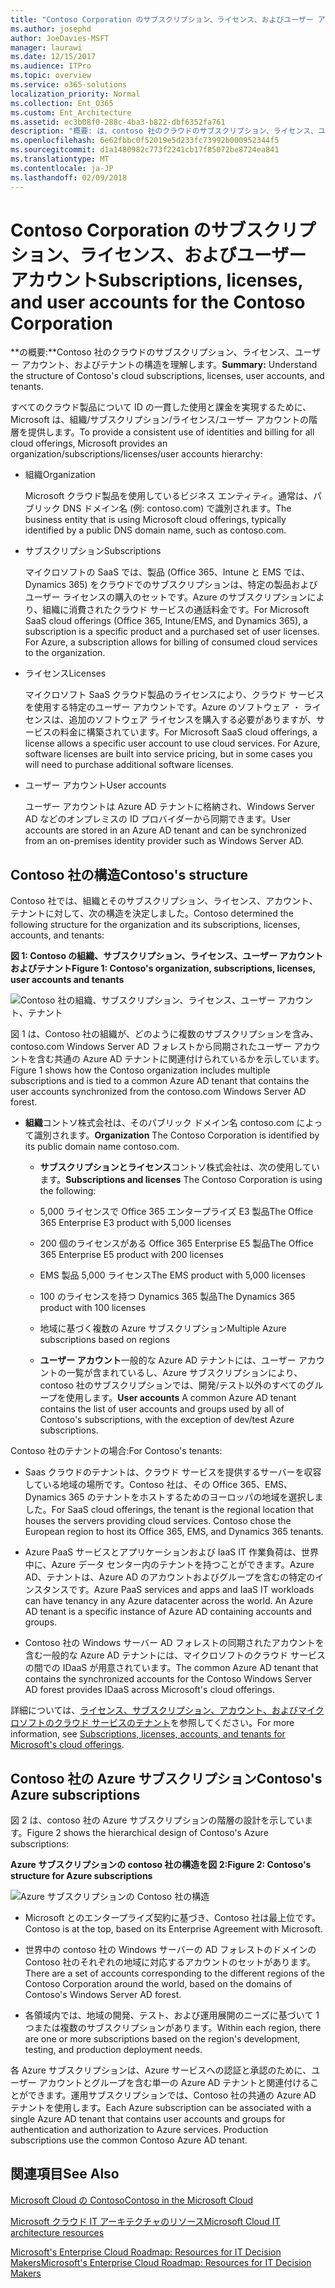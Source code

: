 ```yaml
---
title: "Contoso Corporation のサブスクリプション、ライセンス、およびユーザー アカウント"
ms.author: josephd
author: JoeDavies-MSFT
manager: laurawi
ms.date: 12/15/2017
ms.audience: ITPro
ms.topic: overview
ms.service: o365-solutions
localization_priority: Normal
ms.collection: Ent_O365
ms.custom: Ent_Architecture
ms.assetid: ec3b08f0-288c-4ba3-b822-dbf6352fa761
description: "概要: は、contoso 社のクラウドのサブスクリプション、ライセンス、ユーザー アカウント、およびテナントの構造を理解します。"
ms.openlocfilehash: 6e62fbbc0f52019e5d233fc73992b000952344f5
ms.sourcegitcommit: d1a1480982c773f2241cb17f85072be8724ea841
ms.translationtype: MT
ms.contentlocale: ja-JP
ms.lasthandoff: 02/09/2018
---
```

# <a name="subscriptions-licenses-and-user-accounts-for-the-contoso-corporation"></a><span data-ttu-id="bf9ed-103">Contoso Corporation のサブスクリプション、ライセンス、およびユーザー アカウント</span><span class="sxs-lookup"><span data-stu-id="bf9ed-103">Subscriptions, licenses, and user accounts for the Contoso Corporation</span></span>

 <span data-ttu-id="bf9ed-104">**の概要:**Contoso 社のクラウドのサブスクリプション、ライセンス、ユーザー アカウント、およびテナントの構造を理解します。</span><span class="sxs-lookup"><span data-stu-id="bf9ed-104">**Summary:** Understand the structure of Contoso's cloud subscriptions, licenses, user accounts, and tenants.</span></span>
  
<span data-ttu-id="bf9ed-105">すべてのクラウド製品について ID の一貫した使用と課金を実現するために、Microsoft は、組織/サブスクリプション/ライセンス/ユーザー アカウントの階層を提供します。</span><span class="sxs-lookup"><span data-stu-id="bf9ed-105">To provide a consistent use of identities and billing for all cloud offerings, Microsoft provides an organization/subscriptions/licenses/user accounts hierarchy:</span></span>
  
- <span data-ttu-id="bf9ed-106">組織</span><span class="sxs-lookup"><span data-stu-id="bf9ed-106">Organization</span></span>
    
    <span data-ttu-id="bf9ed-107">Microsoft クラウド製品を使用しているビジネス エンティティ。通常は、パブリック DNS ドメイン名 (例: contoso.com) で識別されます。</span><span class="sxs-lookup"><span data-stu-id="bf9ed-107">The business entity that is using Microsoft cloud offerings, typically identified by a public DNS domain name, such as contoso.com.</span></span>
    
- <span data-ttu-id="bf9ed-108">サブスクリプション</span><span class="sxs-lookup"><span data-stu-id="bf9ed-108">Subscriptions</span></span>
    
    <span data-ttu-id="bf9ed-p101">マイクロソフトの SaaS では、製品 (Office 365、Intune と EMS では、Dynamics 365) をクラウドでのサブスクリプションは、特定の製品およびユーザー ライセンスの購入のセットです。Azure のサブスクリプションにより、組織に消費されたクラウド サービスの通話料金です。</span><span class="sxs-lookup"><span data-stu-id="bf9ed-p101">For Microsoft SaaS cloud offerings (Office 365, Intune/EMS, and Dynamics 365), a subscription is a specific product and a purchased set of user licenses. For Azure, a subscription allows for billing of consumed cloud services to the organization.</span></span>
    
- <span data-ttu-id="bf9ed-111">ライセンス</span><span class="sxs-lookup"><span data-stu-id="bf9ed-111">Licenses</span></span>
    
    <span data-ttu-id="bf9ed-p102">マイクロソフト SaaS クラウド製品のライセンスにより、クラウド サービスを使用する特定のユーザー アカウントです。Azure のソフトウェア ・ ライセンスは、追加のソフトウェア ライセンスを購入する必要がありますが、サービスの料金に構築されています。</span><span class="sxs-lookup"><span data-stu-id="bf9ed-p102">For Microsoft SaaS cloud offerings, a license allows a specific user account to use cloud services. For Azure, software licenses are built into service pricing, but in some cases you will need to purchase additional software licenses.</span></span>
    
- <span data-ttu-id="bf9ed-114">ユーザー アカウント</span><span class="sxs-lookup"><span data-stu-id="bf9ed-114">User accounts</span></span>
    
    <span data-ttu-id="bf9ed-115">ユーザー アカウントは Azure AD テナントに格納され、Windows Server AD などのオンプレミスの ID プロバイダーから同期できます。</span><span class="sxs-lookup"><span data-stu-id="bf9ed-115">User accounts are stored in an Azure AD tenant and can be synchronized from an on-premises identity provider such as Windows Server AD.</span></span>
    
## <a name="contosos-structure"></a><span data-ttu-id="bf9ed-116">Contoso 社の構造</span><span class="sxs-lookup"><span data-stu-id="bf9ed-116">Contoso's structure</span></span>

<span data-ttu-id="bf9ed-117">Contoso 社では、組織とそのサブスクリプション、ライセンス、アカウント、テナントに対して、次の構造を決定しました。</span><span class="sxs-lookup"><span data-stu-id="bf9ed-117">Contoso determined the following structure for the organization and its subscriptions, licenses, accounts, and tenants:</span></span>
  
<span data-ttu-id="bf9ed-118">**図 1: Contoso の組織、サブスクリプション、ライセンス、ユーザー アカウントおよびテナント**</span><span class="sxs-lookup"><span data-stu-id="bf9ed-118">**Figure 1: Contoso's organization, subscriptions, licenses, user accounts and tenants**</span></span>

![Contoso 社の組織、サブスクリプション、ライセンス、ユーザー アカウント、テナント](images/Contoso_Poster/Subscriptions.png)
  
<span data-ttu-id="bf9ed-120">図 1 は、Contoso 社の組織が、どのように複数のサブスクリプションを含み、contoso.com Windows Server AD フォレストから同期されたユーザー アカウントを含む共通の Azure AD テナントに関連付けられているかを示しています。</span><span class="sxs-lookup"><span data-stu-id="bf9ed-120">Figure 1 shows how the Contoso organization includes multiple subscriptions and is tied to a common Azure AD tenant that contains the user accounts synchronized from the contoso.com Windows Server AD forest.</span></span>
  
- <span data-ttu-id="bf9ed-121">**組織**コントソ株式会社は、そのパブリック ドメイン名 contoso.com によって識別されます。</span><span class="sxs-lookup"><span data-stu-id="bf9ed-121">**Organization** The Contoso Corporation is identified by its public domain name contoso.com.</span></span>
    
  - <span data-ttu-id="bf9ed-122">**サブスクリプションとライセンス**コントソ株式会社は、次の使用しています。</span><span class="sxs-lookup"><span data-stu-id="bf9ed-122">**Subscriptions and licenses** The Contoso Corporation is using the following:</span></span>
    
  - <span data-ttu-id="bf9ed-123">5,000 ライセンスで Office 365 エンタープライズ E3 製品</span><span class="sxs-lookup"><span data-stu-id="bf9ed-123">The Office 365 Enterprise E3 product with 5,000 licenses</span></span>
    
  - <span data-ttu-id="bf9ed-124">200 個のライセンスがある Office 365 Enterprise E5 製品</span><span class="sxs-lookup"><span data-stu-id="bf9ed-124">The Office 365 Enterprise E5 product with 200 licenses</span></span>
    
  - <span data-ttu-id="bf9ed-125">EMS 製品 5,000 ライセンス</span><span class="sxs-lookup"><span data-stu-id="bf9ed-125">The EMS product with 5,000 licenses</span></span>
    
  - <span data-ttu-id="bf9ed-126">100 のライセンスを持つ Dynamics 365 製品</span><span class="sxs-lookup"><span data-stu-id="bf9ed-126">The Dynamics 365 product with 100 licenses</span></span>
    
  - <span data-ttu-id="bf9ed-127">地域に基づく複数の Azure サブスクリプション</span><span class="sxs-lookup"><span data-stu-id="bf9ed-127">Multiple Azure subscriptions based on regions</span></span>
    
  - <span data-ttu-id="bf9ed-128">**ユーザー アカウント**一般的な Azure AD テナントには、ユーザー アカウントの一覧が含まれているし、Azure サブスクリプションにより、contoso 社のサブスクリプションでは、開発/テスト以外のすべてのグループを使用します。</span><span class="sxs-lookup"><span data-stu-id="bf9ed-128">**User accounts** A common Azure AD tenant contains the list of user accounts and groups used by all of Contoso's subscriptions, with the exception of dev/test Azure subscriptions.</span></span>
    
<span data-ttu-id="bf9ed-129">Contoso 社のテナントの場合:</span><span class="sxs-lookup"><span data-stu-id="bf9ed-129">For Contoso's tenants:</span></span>
  
- <span data-ttu-id="bf9ed-p103">Saas クラウドのテナントは、クラウド サービスを提供するサーバーを収容している地域の場所です。Contoso 社は、その Office 365、EMS、Dynamics 365 のテナントをホストするためのヨーロッパの地域を選択しました。</span><span class="sxs-lookup"><span data-stu-id="bf9ed-p103">For SaaS cloud offerings, the tenant is the regional location that houses the servers providing cloud services. Contoso chose the European region to host its Office 365, EMS, and Dynamics 365 tenants.</span></span> 
    
- <span data-ttu-id="bf9ed-p104">Azure PaaS サービスとアプリケーションおよび IaaS IT 作業負荷は、世界中に、Azure データ センター内のテナントを持つことができます。Azure AD、テナントは、Azure AD のアカウントおよびグループを含むの特定のインスタンスです。</span><span class="sxs-lookup"><span data-stu-id="bf9ed-p104">Azure PaaS services and apps and IaaS IT workloads can have tenancy in any Azure datacenter across the world. An Azure AD tenant is a specific instance of Azure AD containing accounts and groups.</span></span>
    
- <span data-ttu-id="bf9ed-134">Contoso 社の Windows サーバー AD フォレストの同期されたアカウントを含む一般的な Azure AD テナントには、マイクロソフトのクラウド サービスの間での IDaaS が用意されています。</span><span class="sxs-lookup"><span data-stu-id="bf9ed-134">The common Azure AD tenant that contains the synchronized accounts for the Contoso Windows Server AD forest provides IDaaS across Microsoft's cloud offerings.</span></span>
    
<span data-ttu-id="bf9ed-135">詳細については、[ライセンス、サブスクリプション、アカウント、およびマイクロソフトのクラウド サービスのテナント](subscriptions-licenses-accounts-and-tenants-for-microsoft-cloud-offerings.md)を参照してください。</span><span class="sxs-lookup"><span data-stu-id="bf9ed-135">For more information, see [Subscriptions, licenses, accounts, and tenants for Microsoft's cloud offerings](subscriptions-licenses-accounts-and-tenants-for-microsoft-cloud-offerings.md).</span></span>
  
## <a name="contosos-azure-subscriptions"></a><span data-ttu-id="bf9ed-136">Contoso 社の Azure サブスクリプション</span><span class="sxs-lookup"><span data-stu-id="bf9ed-136">Contoso's Azure subscriptions</span></span>

<span data-ttu-id="bf9ed-137">図 2 は、contoso 社の Azure サブスクリプションの階層の設計を示しています。</span><span class="sxs-lookup"><span data-stu-id="bf9ed-137">Figure 2 shows the hierarchical design of Contoso's Azure subscriptions:</span></span>
  
<span data-ttu-id="bf9ed-138">**Azure サブスクリプションの contoso 社の構造を図 2:**</span><span class="sxs-lookup"><span data-stu-id="bf9ed-138">**Figure 2: Contoso's structure for Azure subscriptions**</span></span>

![Azure サブスクリプションの Contoso 社の構造](images/Contoso_Poster/Subscriptions_Nested.png)
  
- <span data-ttu-id="bf9ed-140">Microsoft とのエンタープライズ契約に基づき、Contoso 社は最上位です。</span><span class="sxs-lookup"><span data-stu-id="bf9ed-140">Contoso is at the top, based on its Enterprise Agreement with Microsoft.</span></span>
    
- <span data-ttu-id="bf9ed-141">世界中の contoso 社の Windows サーバーの AD フォレストのドメインの Contoso 社のそれぞれの地域に対応するアカウントのセットがあります。</span><span class="sxs-lookup"><span data-stu-id="bf9ed-141">There are a set of accounts corresponding to the different regions of the Contoso Corporation around the world, based on the domains of Contoso's Windows Server AD forest.</span></span>
    
- <span data-ttu-id="bf9ed-142">各領域内では、地域の開発、テスト、および運用展開のニーズに基づいて 1 つまたは複数のサブスクリプションがあります。</span><span class="sxs-lookup"><span data-stu-id="bf9ed-142">Within each region, there are one or more subscriptions based on the region's development, testing, and production deployment needs.</span></span>
    
<span data-ttu-id="bf9ed-p105">各 Azure サブスクリプションは、Azure サービスへの認証と承認のために、ユーザー アカウントとグループを含む単一の Azure AD テナントと関連付けることができます。運用サブスクリプションでは、Contoso 社の共通の Azure AD テナントを使用します。</span><span class="sxs-lookup"><span data-stu-id="bf9ed-p105">Each Azure subscription can be associated with a single Azure AD tenant that contains user accounts and groups for authentication and authorization to Azure services. Production subscriptions use the common Contoso Azure AD tenant.</span></span>
  
## <a name="see-also"></a><span data-ttu-id="bf9ed-145">関連項目</span><span class="sxs-lookup"><span data-stu-id="bf9ed-145">See Also</span></span>

[<span data-ttu-id="bf9ed-146">Microsoft Cloud の Contoso</span><span class="sxs-lookup"><span data-stu-id="bf9ed-146">Contoso in the Microsoft Cloud</span></span>](contoso-in-the-microsoft-cloud.md)
  
[<span data-ttu-id="bf9ed-147">Microsoft クラウド IT アーキテクチャのリソース</span><span class="sxs-lookup"><span data-stu-id="bf9ed-147">Microsoft Cloud IT architecture resources</span></span>](microsoft-cloud-it-architecture-resources.md)

[<span data-ttu-id="bf9ed-148">Microsoft's Enterprise Cloud Roadmap: Resources for IT Decision Makers</span><span class="sxs-lookup"><span data-stu-id="bf9ed-148">Microsoft's Enterprise Cloud Roadmap: Resources for IT Decision Makers</span></span>](https://sway.com/FJ2xsyWtkJc2taRD)




